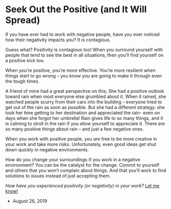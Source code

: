 Seek Out the Positive (and It Will Spread)
==========================================

If you have ever had to work with negative people, have you ever noticed how their negativity impacts you? It is contagious.

Guess what? Positivity is contagious too! When you surround yourself with people that tend to see the best in all situations, then you’ll find yourself on a positive kick too.

When you’re positive, you’re more effective. You’re more resilient when things start to go wrong – you know you are going to make it through even the tough times.

A friend of mine had a great perspective on this; She had a positive outlook toward rain when most everyone else grumbled about it. When it rained, she watched people scurry from their cars into the building – everyone tried to get out of the rain as soon as possible. But she had a different strategy: she took her time getting to her destination and appreciated the rain- even on days when she forgot her umbrella! Rain gives life to so many things, and it is calming to stroll in the rain if you allow yourself to appreciate it. There are so many positive things about rain – and just a few negative ones.

When you work with positive people, you are free to be more creative in your work and take more risks. Unfortunately, even good ideas get shut down quickly in negative environments.

How do you change your surroundings if you work in a negative environment? You can be the catalyst for the change. Commit to yourself and others that you won’t complain about things. And that you’ll work to find solutions to issues instead of just accepting them.

_How have you experienced positivity (or negativity) in your work?_ [Let me know!](mailto:ken@elevaros.com)

*   August 26, 2019